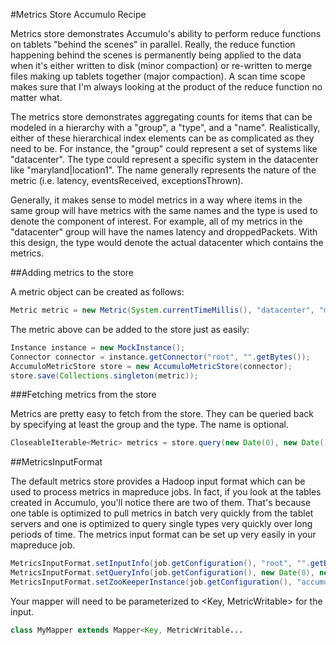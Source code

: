 #Metrics Store Accumulo Recipe

Metrics store demonstrates Accumulo's ability to perform reduce functions on tablets "behind the scenes" in parallel. Really, the reduce function happening behind the scenes is permanently being applied to the data when it's either written to disk (minor compaction) or re-written to merge files making up tablets together (major compaction). A scan time scope makes sure that I'm always looking at the product of the reduce function no matter what.

The metrics store demonstrates aggregating counts for items that can be modeled in a hierarchy with a "group", a "type", and a "name". Realistically, either of these hierarchical index elements can be as complicated as they need to be. For instance, the "group" could represent a set of systems like "datacenter". The type could represent a specific system in the datacenter like "maryland|location1". The name generally represents the nature of the metric (i.e. latency, eventsReceived, exceptionsThrown). 

Generally, it makes sense to model metrics in a way where items in the same group will have metrics with the same names and the type is used to denote the component of interest. For example, all of my metrics in the  "datacenter" group will have the names latency and droppedPackets. With this design, the type would denote the actual datacenter which contains the metrics.

##Adding metrics to the store

A metric object can be created as follows:

```java
Metric metric = new Metric(System.currentTimeMillis(), "datacenter", "maryland|location1", "latencyMillis", 4500);
```

The metric above can be added to the store just as easily:

```java
Instance instance = new MockInstance();
Connector connector = instance.getConnector("root", "".getBytes());
AccumuloMetricStore store = new AccumuloMetricStore(connector);
store.save(Collections.singleton(metric));
```

###Fetching metrics from the store

Metrics are pretty easy to fetch from the store. They can be queried back by specifying at least the group and the type. The name is optional. 

```java
CloseableIterable<Metric> metrics = store.query(new Date(0), new Date(), "group", "type", "name", MetricTimeUnit.MINUTES, new Auths());
```

##MetricsInputFormat

The default metrics store provides a Hadoop input format which can be used to process metrics in mapreduce jobs. In fact, if you look at the tables created in Accumulo, you'll notice there are two of them. That's because one table is optimized to pull metrics in batch very quickly from the tablet servers and one is optimized to query single types very quickly over long periods of time. The metrics input format can be set up very easily in your mapreduce job.

```java
MetricsInputFormat.setInputInfo(job.getConfiguration(), "root", "".getBytes(), new Authorizations());
MetricsInputFormat.setQueryInfo(job.getConfiguration(), new Date(0), new Date(), MetricTimeUnit.MINUTES, "group", "type", "name");
MetricsInputFormat.setZooKeeperInstance(job.getConfiguration(), "accumulo", "localhost:2181");
```

Your mapper will need to be parameterized to <Key, MetricWritable> for the input.

```java
class MyMapper extends Mapper<Key, MetricWritable...
```
